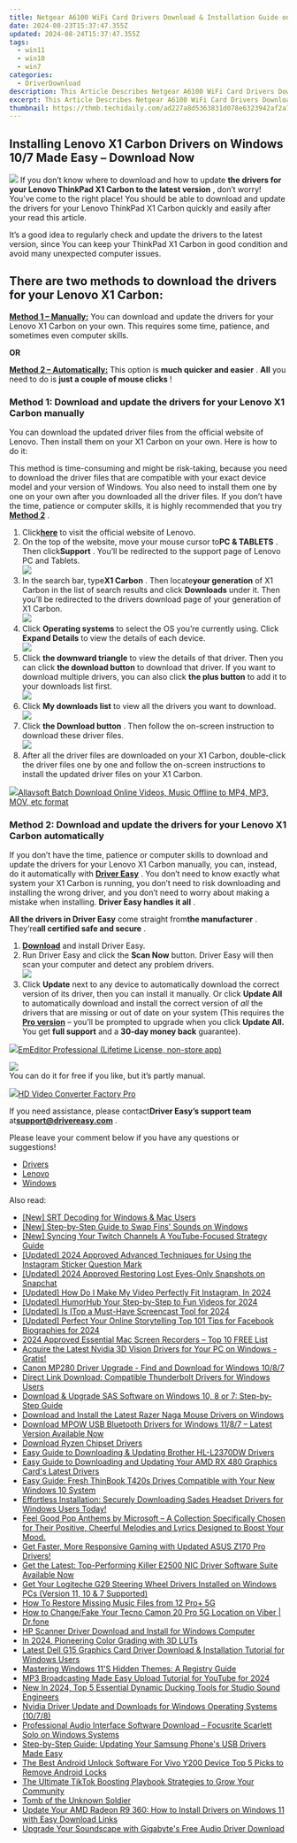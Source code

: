 ```yaml
---
title: Netgear A6100 WiFi Card Drivers Download & Installation Guide on Windows 10/8/7
date: 2024-08-23T15:37:47.355Z
updated: 2024-08-24T15:37:47.355Z
tags:
  - win11
  - win10
  - win7
categories:
  - DriverDownload
description: This Article Describes Netgear A6100 WiFi Card Drivers Download & Installation Guide on Windows 10/8/7
excerpt: This Article Describes Netgear A6100 WiFi Card Drivers Download & Installation Guide on Windows 10/8/7
thumbnail: https://thmb.techidaily.com/ad227a8d5363831d078e6323942af2a72809395f7bf85c351306cae77a65bd05.jpg
---
```


## Installing Lenovo X1 Carbon Drivers on Windows 10/7 Made Easy – Download Now

![](https://images.drivereasy.com/wp-content/uploads/2018/11/Snap0000001-300x202.png) If you don’t know where to download and how to update **the drivers for your Lenovo ThinkPad X1 Carbon to the latest version** , don’t worry! You’ve come to the right place! You should be able to download and update the drivers for your Lenovo ThinkPad X1 Carbon quickly and easily after your read this article.

 It’s a good idea to regularly check and update the drivers to the latest version, since You can keep your ThinkPad X1 Carbon in good condition and avoid many unexpected computer issues.

## **There are two methods to download the drivers for your Lenovo X1 Carbon:**

[**Method 1 – Manually:**](https://tools.techidaily.com/drivereasy/download/) You can download and update the drivers for your Lenovo X1 Carbon on your own. This requires some time, patience, and sometimes even computer skills.

**OR**

[**Method 2 – Automatically:**](https://tools.techidaily.com/drivereasy/download/) This option is **much quicker and easier** . **All**   you need to do is **just a couple of mouse clicks** !

### Method 1: Download and update the drivers for your Lenovo X1 Carbon manually

 You can download the updated driver files from the official website of Lenovo. Then install them on your X1 Carbon on your own. Here is how to do it:

 This method is time-consuming and might be risk-taking, because you need to download the driver files that are compatible with your exact device model and your version of Windows. You also need to install them one by one on your own after you downloaded all the driver files. If you don’t have the time, patience or computer skills, it is highly recommended that you try [**Method 2**](https://tools.techidaily.com/drivereasy/download/) .

1. Click[**here**](https://shop-links.co/link/?exclusive=1&publisher_slug=itechdaily19598&url=https%3A%2F%2Fwww.lenovo.com%2Fus%2Fen%2F) to visit the official website of Lenovo.
2. On the top of the website, move your mouse cursor to**PC & TABLETS** . Then click**Support** . You’ll be redirected to the support page of Lenovo PC and Tablets.  
![](https://images.drivereasy.com/wp-content/uploads/2018/11/Snap668.png)
3. In the search bar, type**X1 Carbon** . Then locate**your generation** of X1 Carbon in the list of search results and click **Downloads** under it. Then you’ll be redirected to the drivers download page of your generation of X1 Carbon.  
![](https://images.drivereasy.com/wp-content/uploads/2018/11/Snap669.png)
4. Click **Operating systems**  to select the OS you’re currently using. Click **Expand Details**  to view the details of each device.  
![](https://images.drivereasy.com/wp-content/uploads/2018/11/Snap670.png)
5. Click **the downward triangle**  to view the details of that driver. Then you can click **the download button**  to download that driver. If you want to download multiple drivers, you can also click **the plus button**  to add it to your downloads list first.  
![](https://images.drivereasy.com/wp-content/uploads/2018/11/Snap671.png)
6. Click **My downloads list**  to view all the drivers you want to download.  
![](https://images.drivereasy.com/wp-content/uploads/2018/11/Snap672.png)
7. Click **the Download button**  . Then follow the on-screen instruction to download these driver files.  
![](https://images.drivereasy.com/wp-content/uploads/2018/11/Snap673.png)
8. After all the driver files are downloaded on your X1 Carbon, double-click the driver files one by one and follow the on-screen instructions to install the updated driver files on your X1 Carbon.

<!-- affiliate ads begin -->
<a href="https://secure.2checkout.com/order/checkout.php?PRODS=4631056&QTY=1&AFFILIATE=108875&CART=1"><img src="https://secure.avangate.com/images/merchant/997e65474a248252883b485717f7d098/products/buy-windows.png" border="0">Allavsoft Batch Download Online Videos, Music Offline to MP4, MP3, MOV, etc format </a>
<!-- affiliate ads end -->
### Method 2: Download and update the drivers for your Lenovo X1 Carbon automatically

 If you don’t have the time, patience or computer skills to download and update the drivers for your Lenovo X1 Carbon manually, you can, instead, do it automatically with **[Driver Easy](https://tools.techidaily.com/drivereasy/download/)**  .  You don’t need to know exactly what system your X1 Carbon is running, you don’t need to risk downloading and installing the wrong driver, and you don’t need to worry about making a mistake when installing. **Driver Easy handles it all** .

**All the drivers in Driver Easy** come straight from**the manufacturer** . They‘re**all certified safe and secure** .

1. **[Download](https://tools.techidaily.com/drivereasy/download/)**  and install Driver Easy.
2. Run Driver Easy and click the **Scan Now**  button. Driver Easy will then scan your computer and detect any problem drivers.  
![](https://images.drivereasy.com/wp-content/uploads/2018/11/Snap674.png)
3. Click **Update**  next to any device to automatically download the correct version of its driver, then you can install it manually. Or click **Update All**  to automatically download and install the correct version of _all_  the drivers that are missing or out of date on your system (This requires the **[Pro version](https://tools.techidaily.com/drivereasy/download/)**  – you’ll be prompted to upgrade when you click **Update All.** You get **full support**  and a **30-day money back**  guarantee).  
<!-- affiliate ads begin -->
<a href="https://shop.emeditor.com/order/checkout.php?PRODS=4631722&QTY=1&AFFILIATE=108875&CART=1"><img src="https://www.emeditor.com/wp-content/uploads/2023/05/frontpage2-2048x588.webp" border="0">EmEditor Professional (Lifetime License, non-store app)</a>
<!-- affiliate ads end -->
![](https://images.drivereasy.com/wp-content/uploads/2018/11/Snap675.png)  
 You can do it for free if you like, but it’s partly manual.  
<!-- affiliate ads begin -->
<a href="https://secure.2checkout.com/order/checkout.php?PRODS=4537546&QTY=1&AFFILIATE=108875&CART=1"><img src="https://secure.avangate.com/images/merchant/4b0a0290ad7df100b77e86839989a75e/products/7_copy_2_2_hdpro.png" border="0">HD Video Converter Factory Pro</a>
<!-- affiliate ads end -->
 If you need assistance, please contact**Driver Easy’s support team** at[**support@drivereasy.com**](https://tools.techidaily.com/drivereasy/download/) .

 Please leave your comment below if you have any questions or suggestions!

* [Drivers](https://tools.techidaily.com/drivereasy/download/)
* [Lenovo](https://tools.techidaily.com/drivereasy/download/)
* [Windows](https://tools.techidaily.com/drivereasy/download/)

<ins class="adsbygoogle"
     style="display:block"
     data-ad-format="autorelaxed"
     data-ad-client="ca-pub-7571918770474297"
     data-ad-slot="1223367746"></ins>



<ins class="adsbygoogle"
     style="display:block"
     data-ad-client="ca-pub-7571918770474297"
     data-ad-slot="8358498916"
     data-ad-format="auto"
     data-full-width-responsive="true"></ins>

<span class="atpl-alsoreadstyle">Also read:</span>
<div><ul>
<li><a href="https://vp-tips.techidaily.com/new-srt-decoding-for-windows-and-mac-users/"><u>[New] SRT Decoding for Windows & Mac Users</u></a></li>
<li><a href="https://extra-skills.techidaily.com/new-step-by-step-guide-to-swap-fins-sounds-on-windows/"><u>[New] Step-by-Step Guide to Swap Fins' Sounds on Windows</u></a></li>
<li><a href="https://facebook-video-share.techidaily.com/new-syncing-your-twitch-channels-a-youtube-focused-strategy-guide/"><u>[New] Syncing Your Twitch Channels  A YouTube-Focused Strategy Guide</u></a></li>
<li><a href="https://instagram-video-files.techidaily.com/updated-2024-approved-advanced-techniques-for-using-the-instagram-sticker-question-mark/"><u>[Updated] 2024 Approved  Advanced Techniques for Using the Instagram Sticker Question Mark</u></a></li>
<li><a href="https://snapchat-videos.techidaily.com/updated-2024-approved-restoring-lost-eyes-only-snapshots-on-snapchat/"><u>[Updated] 2024 Approved  Restoring Lost Eyes-Only Snapshots on Snapchat</u></a></li>
<li><a href="https://instagram-clips.techidaily.com/updated-how-do-i-make-my-video-perfectly-fit-instagram-in-2024/"><u>[Updated] How Do I Make My Video Perfectly Fit Instagram, In 2024</u></a></li>
<li><a href="https://vp-tips.techidaily.com/updated-humorhub-your-step-by-step-to-fun-videos-for-2024/"><u>[Updated] HumorHub  Your Step-by-Step to Fun Videos for 2024</u></a></li>
<li><a href="https://screen-mirroring-recording.techidaily.com/updated-is-itop-a-must-have-screencast-tool-for-2024/"><u>[Updated] Is ITop a Must-Have Screencast Tool for 2024</u></a></li>
<li><a href="https://facebook-video-recording.techidaily.com/updated-perfect-your-online-storytelling-top-101-tips-for-facebook-biographies-for-2024/"><u>[Updated] Perfect Your Online Storytelling  Top 101 Tips for Facebook Biographies for 2024</u></a></li>
<li><a href="https://video-screen-grab.techidaily.com/2024-approved-essential-mac-screen-recorders-top-10-free-list/"><u>2024 Approved  Essential Mac Screen Recorders – Top 10 FREE List</u></a></li>
<li><a href="https://win-dash.techidaily.com/acquire-the-latest-nvidia-3d-vision-drivers-for-your-pc-on-windows-gratis/"><u>Acquire the Latest Nvidia 3D Vision Drivers for Your PC on Windows - Gratis!</u></a></li>
<li><a href="https://win-dash.techidaily.com/canon-mp280-driver-upgrade-find-and-download-for-windows-1087/"><u>Canon MP280 Driver Upgrade - Find and Download for Windows 10/8/7</u></a></li>
<li><a href="https://win-dash.techidaily.com/direct-link-download-compatible-thunderbolt-drivers-for-windows-users/"><u>Direct Link Download: Compatible Thunderbolt Drivers for Windows Users</u></a></li>
<li><a href="https://win-dash.techidaily.com/download-and-upgrade-sas-software-on-windows-10-8-or-7-step-by-step-guide/"><u>Download & Upgrade SAS Software on Windows 10, 8 or 7: Step-by-Step Guide</u></a></li>
<li><a href="https://win-dash.techidaily.com/download-and-install-the-latest-razer-naga-mouse-drivers-on-windows/"><u>Download and Install the Latest Razer Naga Mouse Drivers on Windows</u></a></li>
<li><a href="https://win-dash.techidaily.com/download-mpow-usb-bluetooth-drivers-for-windows-1187-latest-version-available-now/"><u>Download MPOW USB Bluetooth Drivers for Windows 11/8/7 – Latest Version Available Now</u></a></li>
<li><a href="https://win-dash.techidaily.com/download-ryzen-chipset-drivers/"><u>Download Ryzen Chipset Drivers</u></a></li>
<li><a href="https://win-dash.techidaily.com/easy-guide-to-downloading-and-updating-brother-hl-l2370dw-drivers/"><u>Easy Guide to Downloading & Updating Brother HL-L2370DW Drivers</u></a></li>
<li><a href="https://win-dash.techidaily.com/easy-guide-to-downloading-and-updating-your-amd-rx-480-graphics-cards-latest-drivers/"><u>Easy Guide to Downloading and Updating Your AMD RX 480 Graphics Card's Latest Drivers</u></a></li>
<li><a href="https://win-dash.techidaily.com/easy-guide-fresh-thinbook-t420s-drives-compatible-with-your-new-windows-10-system/"><u>Easy Guide: Fresh ThinBook T420s Drives Compatible with Your New Windows 10 System</u></a></li>
<li><a href="https://win-dash.techidaily.com/1722975433405-effortless-installation-securely-downloading-sades-headset-drivers-for-windows-users-today/"><u>Effortless Installation: Securely Downloading Sades Headset Drivers for Windows Users Today!</u></a></li>
<li><a href="https://win-dash.techidaily.com/1722961965070-feel-good-pop-anthems-by-microsoft-a-collection-specifically-chosen-for-their-positive-cheerful-melodies-and-lyrics-designed-to-boost-your-mood/"><u>Feel Good Pop Anthems by Microsoft – A Collection Specifically Chosen for Their Positive, Cheerful Melodies and Lyrics Designed to Boost Your Mood.</u></a></li>
<li><a href="https://win-dash.techidaily.com/1722972575721-get-faster-more-responsive-gaming-with-updated-asus-z170-pro-drivers/"><u>Get Faster, More Responsive Gaming with Updated ASUS Z170 Pro Drivers!</u></a></li>
<li><a href="https://driver-download.techidaily.com/get-the-latest-top-performing-killer-e2500-nic-driver-software-suite-available-now/"><u>Get the Latest: Top-Performing Killer E2500 NIC Driver Software Suite Available Now</u></a></li>
<li><a href="https://win-dash.techidaily.com/get-your-logiteche-g29-steering-wheel-drivers-installed-on-windows-pcs-version-11-10-and-7-supported/"><u>Get Your Logiteche G29 Steering Wheel Drivers Installed on Windows PCs (Version 11, 10 & 7 Supported)</u></a></li>
<li><a href="https://blog-min.techidaily.com/how-to-restore-missing-music-files-from-12-proplus-5g-by-fonelab-android-recover-music/"><u>How To  Restore Missing Music Files from 12 Pro+ 5G</u></a></li>
<li><a href="https://location-social.techidaily.com/how-to-changefake-your-tecno-camon-20-pro-5g-location-on-viber-drfone-by-drfone-virtual-android/"><u>How to Change/Fake Your Tecno Camon 20 Pro 5G Location on Viber | Dr.fone</u></a></li>
<li><a href="https://win-dash.techidaily.com/hp-scanner-driver-download-and-install-for-windows-computer/"><u>HP Scanner Driver Download and Install for Windows Computer</u></a></li>
<li><a href="https://extra-skills.techidaily.com/in-2024-pioneering-color-grading-with-3d-luts/"><u>In 2024, Pioneering Color Grading with 3D LUTs</u></a></li>
<li><a href="https://win-dash.techidaily.com/latest-dell-g15-graphics-card-driver-download-and-installation-tutorial-for-windows-users/"><u>Latest Dell G15 Graphics Card Driver Download & Installation Tutorial for Windows Users</u></a></li>
<li><a href="https://windows11.techidaily.com/mastering-windows-11s-hidden-themes-a-registry-guide/"><u>Mastering Windows 11'S Hidden Themes: A Registry Guide</u></a></li>
<li><a href="https://youtube-stream.techidaily.com/mp3-broadcasting-made-easy-upload-tutorial-for-youtube-for-2024/"><u>MP3 Broadcasting Made Easy  Upload Tutorial for YouTube for 2024</u></a></li>
<li><a href="https://voice-adjusting.techidaily.com/new-in-2024-top-5-essential-dynamic-ducking-tools-for-studio-sound-engineers/"><u>New In 2024, Top 5 Essential Dynamic Ducking Tools for Studio Sound Engineers</u></a></li>
<li><a href="https://win-dash.techidaily.com/nvidia-driver-update-and-downloads-for-windows-operating-systems-1078/"><u>Nvidia Driver Update and Downloads for Windows Operating Systems (10/7/8)</u></a></li>
<li><a href="https://win-dash.techidaily.com/professional-audio-interface-software-download-focusrite-scarlett-solo-on-windows-systems/"><u>Professional Audio Interface Software Download – Focusrite Scarlett Solo on Windows Systems</u></a></li>
<li><a href="https://win-dash.techidaily.com/step-by-step-guide-updating-your-samsung-phones-usb-drivers-made-easy/"><u>Step-by-Step Guide: Updating Your Samsung Phone's USB Drivers Made Easy</u></a></li>
<li><a href="https://sim-unlock.techidaily.com/the-best-android-unlock-software-for-vivo-y200-device-top-5-picks-to-remove-android-locks-by-drfone-android/"><u>The Best Android Unlock Software For Vivo Y200 Device Top 5 Picks to Remove Android Locks</u></a></li>
<li><a href="https://tiktok-video-recordings.techidaily.com/the-ultimate-tiktok-boosting-playbook-strategies-to-grow-your-community/"><u>The Ultimate TikTok Boosting Playbook  Strategies to Grow Your Community</u></a></li>
<li><a href="https://win-dash.techidaily.com/tomb-of-the-unknown-soldier/"><u>Tomb of the Unknown Soldier</u></a></li>
<li><a href="https://win-dash.techidaily.com/update-your-amd-radeon-r9-360-how-to-install-drivers-on-windows-11-with-easy-download-links/"><u>Update Your AMD Radeon R9 360: How to Install Drivers on Windows 11 with Easy Download Links</u></a></li>
<li><a href="https://win-dash.techidaily.com/upgrade-your-soundscape-with-gigabytes-free-audio-driver-download/"><u>Upgrade Your Soundscape with Gigabyte's Free Audio Driver Download</u></a></li>
</ul></div>
